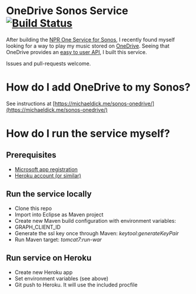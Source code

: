 # OneDrive Sonos Service [![Build Status](https://travis-ci.org/bertique/SonosOneDriveServer.svg?branch=master)](https://travis-ci.org/bertique/SonosOneDriveServer)
After building the [NPR One Service for Sonos](https://github.com/bertique/SonosNPROneServer), I recently found myself looking for a way to play my music stored on [OneDrive](). Seeing that OneDrive provides an [easy to user API](https://docs.microsoft.com/en-us/onedrive/developer/rest-api/?view=odsp-graph-online), I built this service.

Issues and pull-requests welcome.

# How do I add OneDrive to my Sonos?
See instructions at [https://michaeldick.me/sonos-onedrive/](https://michaeldick.me/sonos-onedrive/)

# How do I run the service myself?

## Prerequisites
* [Microsoft app registration](https://docs.microsoft.com/en-us/onedrive/developer/rest-api/getting-started/app-registration?view=odsp-graph-online)
* [Heroku account (or similar)](https://heroku.com)

## Run the service locally
* Clone this repo
* Import into Eclipse as Maven project
* Create new Maven build configuration with environment variables:
* GRAPH_CLIENT_ID 
* Generate the ssl key once through Maven: *keytool:generateKeyPair*
* Run Maven target: *tomcat7:run-war*

## Run service on Heroku
* Create new Heroku app
* Set environment variables (see above)
* Git push to Heroku. It will use the included procfile
